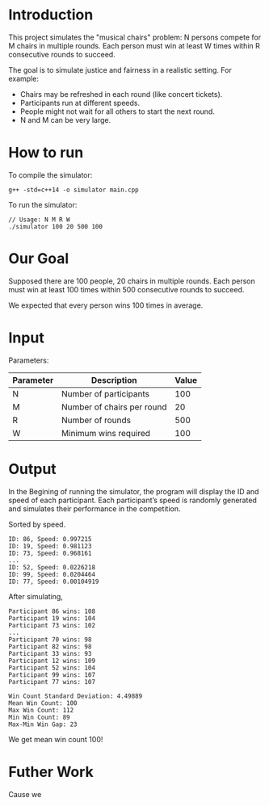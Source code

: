 # Introduction

This project simulates the "musical chairs" problem: N persons compete for M chairs in multiple rounds. Each person must win at least W times within R consecutive rounds to succeed.

The goal is to simulate justice and fairness in a realistic setting. For example:
- Chairs may be refreshed in each round (like concert tickets).
- Participants run at different speeds.
- People might not wait for all others to start the next round.
- N and M can be very large.

# How to run

To compile the simulator:
```
g++ -std=c++14 -o simulator main.cpp
```
To run the simulator:
```
// Usage: N M R W
./simulator 100 20 500 100  
```

# Our Goal

Supposed there are 100 people, 20 chairs in multiple rounds. 
Each person must win at least 100 times within 500 consecutive rounds to succeed.

We expected that every person wins 100 times in average.

# Input

Parameters:

| Parameter | Description                   |Value|
|----------|-------------------------------|---|
| N        | Number of participants         |100|
| M        | Number of chairs per round     |20|
| R        | Number of rounds               |500|
| W        | Minimum wins required          |100|

# Output

In the Begining of running the simulator, the program will display the ID and speed of each participant.
Each participant’s speed is randomly generated and simulates their performance in the competition.

Sorted by speed.
```
ID: 86, Speed: 0.997215
ID: 19, Speed: 0.981123
ID: 73, Speed: 0.968161
...
ID: 52, Speed: 0.0226218
ID: 99, Speed: 0.0204464
ID: 77, Speed: 0.00104919
```

After simulating, 

```
Participant 86 wins: 108
Participant 19 wins: 104
Participant 73 wins: 102
...
Participant 70 wins: 98
Participant 82 wins: 98
Participant 33 wins: 93
Participant 12 wins: 109
Participant 52 wins: 104
Participant 99 wins: 107
Participant 77 wins: 107

Win Count Standard Deviation: 4.49889
Mean Win Count: 100
Max Win Count: 112
Min Win Count: 89
Max-Min Win Gap: 23
```

We get mean win count 100!

# 

# Futher Work

Cause we

